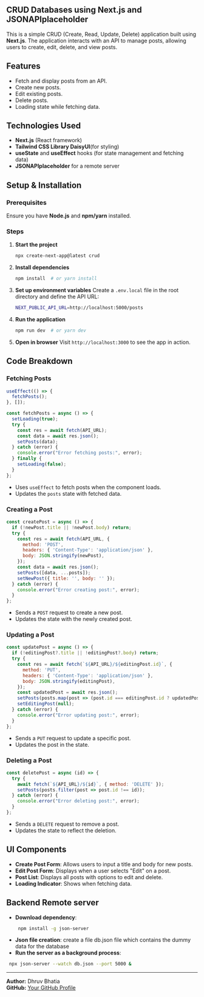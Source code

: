 ## CRUD Databases using Next.js and JSONAPIplaceholder



This is a simple CRUD (Create, Read, Update, Delete) application built using **Next.js**. The application interacts with an API to manage posts, allowing users to create, edit, delete, and view posts.

## Features
- Fetch and display posts from an API.
- Create new posts.
- Edit existing posts.
- Delete posts.
- Loading state while fetching data.

## Technologies Used
- **Next.js** (React framework)
- **Tailwind CSS Library DaisyUI**(for styling)
- **useState** and **useEffect** hooks (for state management and fetching data)
- **JSONAPIplaceholder** for a remote server

## Setup & Installation

### Prerequisites
Ensure you have **Node.js** and **npm/yarn** installed.

### Steps
1. **Start the project**
   ```sh
   npx create-next-app@latest crud
   ```

2. **Install dependencies**
   ```sh
   npm install  # or yarn install
   ```

3. **Set up environment variables**
   Create a `.env.local` file in the root directory and define the API URL:
   ```sh
   NEXT_PUBLIC_API_URL=http://localhost:5000/posts
   ```

4. **Run the application**
   ```sh
   npm run dev  # or yarn dev
   ```

5. **Open in browser**
   Visit `http://localhost:3000` to see the app in action.

## Code Breakdown

### Fetching Posts
```js
useEffect(() => {
  fetchPosts();
}, []);

const fetchPosts = async () => {
  setLoading(true);
  try {
    const res = await fetch(API_URL);
    const data = await res.json();
    setPosts(data);
  } catch (error) {
    console.error("Error fetching posts:", error);
  } finally {
    setLoading(false);
  }
};
```
- Uses `useEffect` to fetch posts when the component loads.
- Updates the `posts` state with fetched data.

### Creating a Post
```js
const createPost = async () => {
  if (!newPost.title || !newPost.body) return;
  try {
    const res = await fetch(API_URL, {
      method: 'POST',
      headers: { 'Content-Type': 'application/json' },
      body: JSON.stringify(newPost),
    });
    const data = await res.json();
    setPosts([data, ...posts]);
    setNewPost({ title: '', body: '' });
  } catch (error) {
    console.error("Error creating post:", error);
  }
};
```
- Sends a `POST` request to create a new post.
- Updates the state with the newly created post.

### Updating a Post
```js
const updatePost = async () => {
  if (!editingPost?.title || !editingPost?.body) return;
  try {
    const res = await fetch(`${API_URL}/${editingPost.id}`, {
      method: 'PUT',
      headers: { 'Content-Type': 'application/json' },
      body: JSON.stringify(editingPost),
    });
    const updatedPost = await res.json();
    setPosts(posts.map(post => (post.id === editingPost.id ? updatedPost : post)));
    setEditingPost(null);
  } catch (error) {
    console.error("Error updating post:", error);
  }
};
```
- Sends a `PUT` request to update a specific post.
- Updates the post in the state.

### Deleting a Post
```js
const deletePost = async (id) => {
  try {
    await fetch(`${API_URL}/${id}`, { method: 'DELETE' });
    setPosts(posts.filter(post => post.id !== id));
  } catch (error) {
    console.error("Error deleting post:", error);
  }
};
```
- Sends a `DELETE` request to remove a post.
- Updates the state to reflect the deletion.

## UI Components
- **Create Post Form**: Allows users to input a title and body for new posts.
- **Edit Post Form**: Displays when a user selects "Edit" on a post.
- **Post List**: Displays all posts with options to edit and delete.
- **Loading Indicator**: Shows when fetching data.

## Backend Remote server
- **Download dependency**:
  ```sh
   npm install -g json-server
   ```
- **Json file creation**: create a file db.json file which contains the dummy data for the database
- **Run the server as a background process**:
 ```sh
  npx json-server --watch db.json --port 5000 &
  ```




---
**Author:** Dhruv Bhatia  
**GitHub:** [Your GitHub Profile](https://github.com/dhruvbhatia2701)

 

